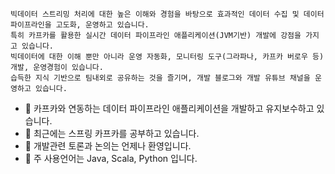 ```
빅데이터 스트리밍 처리에 대한 높은 이해와 경험을 바탕으로 효과적인 데이터 수집 및 데이터 파이프라인을 고도화, 운영하고 있습니다.
특히 카프카를 활용한 실시간 데이터 파이프라인 애플리케이션(JVM기반) 개발에 강점을 가지고 있습니다.
빅데이터에 대한 이해 뿐만 아니라 운영 자동화, 모니터링 도구(그라파나, 카프카 버로우 등) 개발, 운영경험이 있습니다.
습득한 지식 기반으로 팀내외로 공유하는 것을 즐기며, 개발 블로그와 개발 유튜브 채널을 운영하고 있습니다.
```

- 🔭 카프카와 연동하는 데이터 파이프라인 애플리케이션을 개발하고 유지보수하고 있습니다.
- 🌱 최근에는 스프링 카프카를 공부하고 있습니다.
- 👯 개발관련 토론과 논의는 언제나 환영입니다.
- 🤖 주 사용언어는 Java, Scala, Python 입니다.
